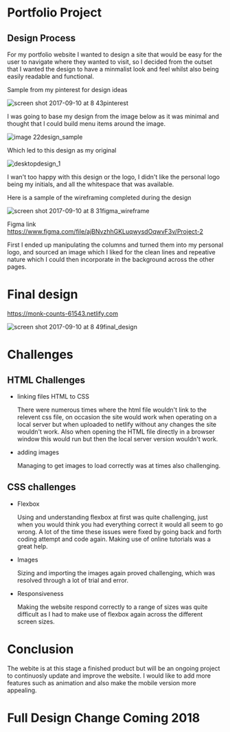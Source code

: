 # Portfolio Project

## Design Process

For my portfolio website I wanted to design a site that would be easy for the user to navigate where they wanted to visit, so I decided from the outset that I wanted the design to have a minmalist look and feel whilst also being easily readable and functional.

Sample from my pinterest for design ideas

![screen shot 2017-09-10 at 8 43pinterest](https://user-images.githubusercontent.com/30610205/30248334-060f18d0-9669-11e7-94c8-a4666f8e9570.png)


I was going to base my design from the image below as it was minimal and thought that I could build menu items around the image.

![image 22design_sample](https://user-images.githubusercontent.com/30610205/30247922-9b26e798-9661-11e7-8c04-19b3d0a62413.png)

Which led to this design as my original

![desktopdesign_1](https://user-images.githubusercontent.com/30610205/30248014-763b548a-9663-11e7-922f-800928bb3b74.png)

I wan't too happy with this design or the logo, I didn't like the personal logo being my initials, and all the whitespace that was available.

Here is a sample of the wireframing completed during the design

![screen shot 2017-09-10 at 8 31figma_wireframe](https://user-images.githubusercontent.com/30610205/30248252-68cd3ddc-9667-11e7-95c4-7f1f75c9be53.png)

Figma link https://www.figma.com/file/ajBNvzhhGKLuqwysdOqwvF3v/Project-2

First I ended up manipulating the columns and turned them into my personal logo, and sourced an image which I liked for the clean lines and repeative nature which I could then incorporate in the background across the other pages.

# Final design

https://monk-counts-61543.netlify.com

![screen shot 2017-09-10 at 8 49final_design](https://user-images.githubusercontent.com/30610205/30248366-e5091ef0-9669-11e7-993e-be4e4a10f507.png)


# Challenges


## HTML Challenges
- linking files HTML to CSS
  
  There were numerous times where the html file wouldn't link to the relevent css file, on occasion the site would work when operating on a local server but when uploaded to netlify without any changes the site wouldn't work.
  Also when opening the HTML file directly in a browser window this would run but then the local server version wouldn't work.
  
- adding images

  Managing to get images to load correctly was at times also challenging.

## CSS challenges

- Flexbox

  Using and understanding flexbox at first was quite challenging, just when you would think you had everything correct it would all seem to go wrong. A lot of the time these issues were fixed by going back and forth coding attempt and code again. Making use of online tutorials was a great help.

- Images

  Sizing and importing the images again proved challenging, which was resolved through a lot of trial and error.

- Responsiveness

  Making the website respond correctly to a range of sizes was quite difficult as I had to make use of flexbox again across the different screen sizes.

# Conclusion

The webite is at this stage a finished product but will be an ongoing project to continuosly update and improve the website. I would like to add more features such as animation and also make the mobile version more appealing.


# Full Design Change Coming 2018










